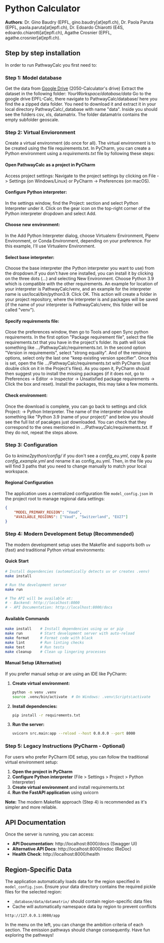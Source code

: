 # Python Calculator

**Authors**: Dr. Gino Baudry (EPFL, gino.baudry[at]epfl.ch), Dr. Paola Paruta (EPFL, paola.paruta[at]epfl.ch), Dr. Edoardo Chiarotti (E4S, edoardo.chiarotti[at]epfl.ch), Agathe Crosnier (EPFL, agathe.crosnier[at]epfl.ch).

## Step by step installation

In order to run PathwayCalc you first need to:

### Step 1: Model database

Get the data from
<a href="https://drive.google.com/drive/u/1/folders/1UrYny7mcWQuBrL6KdOKrfEQEkwU0vV8E" target="_blank"> Google Drive</a> (2050-Calculator's drive)
Extract the dataset in the following folder: _YourWorkspace/database/data_
Go to the google drive EPFL-Calc, there navigate to PathwayCalc/database/ here you find the a zipped data folder.
You need to download it and extract it in your local directory PathwayCalc/\_database with name "data".
Inside you should see the folders csv, xls, datamatrix. The folder datamatrix contains the empty subfolder geoscale.

### Step 2: Virtual Envioronment

Create a virtual environment (do once for all). The virtual environment is to be created using the file requirements.txt. In PyCharm, you can create a Python environment using a _requirements.txt_ file by following these steps:

#### Open PathwayCalc as a project in PyCharm

Access project settings: Navigate to the project settings by clicking on File -> Settings (on Windows/Linux) or PyCharm -> Preferences (on macOS).

#### Configure Python interpreter:

In the settings window, find the Project: <Your Project Name> section and select Python Interpreter under it. Click on the gear icon on the top-right corner of the Python interpreter dropdown and select Add.

#### Choose new environment:

In the Add Python Interpreter dialog, choose Virtualenv Environment, Pipenv Environment, or Conda Environment, depending on your preference. For this example, I'll use Virtualenv Environment.

#### Select base interpreter:

Choose the base interpreter (the Python interpreter you want to use) from the dropdown.If you don't have one installed, you can install it by clicking on the three dots (...) and selecting New Environment. Choose Python 3.9 which is compatible with the other requirements. An example for location of your interpreter is PathwayCalc/venv, and an example for the interpreter name is usr/local/bin/python3.9. Click OK. This action will create a folder in your project repository, where the interpreter is and packages will be saved (if the name of your interpreter is PathwayCalc/venv, this folder will be called "venv").

#### Specify requirements file:

Close the preferences window, then go to Tools and open Sync python requirements. In the first option "Package requirement file", select the file requirements.txt that you have in the project's folder. Its path will look something like .../PathwayCalc/requirements.txt. In the second option "Version in requirements", select "strong equality". And of the remaining options, select only the last one "keep existing version specifier". Once this is set, open the file .../PathwayCalc/requirements.txt with PyCharm (just double click on it in the Project's files). As you open it, PyCharm should then suggest you to install the missing packages (if it does not, go to Preferences -> Editor -> Inspector -> Unsatisfied package requirements -> Click the box and reset). Install the packages, this may take a few moments.

#### Check environment:

Once the download is complete, you can go back to settings and click Project: <Your Project Name> -> Python Interpreter. The name of the interpreter should be something like "Python 3.9 (name of your project)" and below you should see the full list of pacakges just downloaded. You can check that they correspond to the ones mentioned in .../PathwayCalc/requirements.txt. If they do not, repeat the steps above.

### Step 3: Configuration

Go to _knime2python/config/_ if you don't see a _config_eu.yml_, copy & paste _config_example.yml_
and rename it as config_eu.yml. Then, in the file you will find 3 paths that you need to change manually to match your local workspace.

#### Regional Configuration

The application uses a centralized configuration file `model_config.json` in the project root to manage regional data settings:

```json
{
    "MODEL_PRIMARY_REGION": "Vaud",
    "AVAILABLE_REGIONS": ["Vaud", "Switzerland", "EU27"]
}
```


### Step 4: Modern Development Setup (Recommended)

The modern development setup uses the Makefile and supports both `uv` (fast) and traditional Python virtual environments:

#### Quick Start

```bash
# Install dependencies (automatically detects uv or creates .venv)
make install

# Run the development server
make run

# The API will be available at:
# - Backend: http://localhost:8000
# - API Documentation: http://localhost:8000/docs
```

#### Available Commands

```bash
make install    # Install dependencies using uv or pip
make run        # Start development server with auto-reload
make format     # Format code with black
make lint       # Run linting checks
make test       # Run tests
make cleanup    # Clean up lingering processes
```

#### Manual Setup (Alternative)

If you prefer manual setup or are using an IDE like PyCharm:

1. **Create virtual environment:**
   ```bash
   python -m venv .venv
   source .venv/bin/activate  # On Windows: .venv\Scripts\activate
   ```

2. **Install dependencies:**
   ```bash
   pip install -r requirements.txt
   ```

3. **Run the server:**
   ```bash
   uvicorn src.main:app --reload --host 0.0.0.0 --port 8000
   ```

### Step 5: Legacy Instructions (PyCharm - Optional)

For users who prefer PyCharm IDE setup, you can follow the traditional virtual environment setup:

1. **Open the project in PyCharm**
2. **Configure Python interpreter** (File > Settings > Project > Python Interpreter)
3. **Create virtual environment** and install requirements.txt
4. **Run the FastAPI application** using uvicorn

**Note:** The modern Makefile approach (Step 4) is recommended as it's simpler and more reliable.

## API Documentation

Once the server is running, you can access:

- **API Documentation**: http://localhost:8000/docs (Swagger UI)
- **Alternative API Docs**: http://localhost:8000/redoc (ReDoc)
- **Health Check**: http://localhost:8000/health

## Region-Specific Data

The application automatically loads data for the region specified in `model_config.json`. Ensure your data directory contains the required pickle files for the selected region:

- `_database/data/datamatrix/` should contain region-specific data files
- Cache will automatically namespace data by region to prevent conflicts

```
http://127.0.0.1:8080/app
```

In the menu on the left, you can change the ambition criteria of each section. The emission pathways should change consequently. Have fun exploring the pathways!

